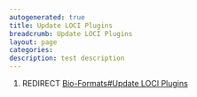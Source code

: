 ```yaml
---
autogenerated: true
title: Update LOCI Plugins
breadcrumb: Update LOCI Plugins
layout: page
categories: 
description: test description
---
```


1.  REDIRECT [Bio-Formats\#Update LOCI Plugins](Bio-Formats#Update_LOCI_Plugins "wikilink")
